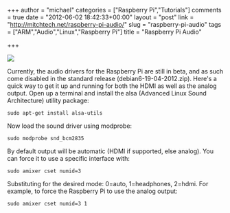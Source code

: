 +++
author = "michael"
categories = ["Raspberry Pi","Tutorials"]
comments = true
date = "2012-06-02 18:42:33+00:00"
layout = "post"
link = "http://mitchtech.net/raspberry-pi-audio/"
slug = "raspberry-pi-audio"
tags = ["ARM","Audio","Linux","Raspberry Pi"]
title = "Raspberry Pi Audio"

+++

[![](http://mitchtech.net/wp-content/uploads/2012/06/pi-usb-drive-300x225.jpg)](http://mitchtech.net/raspberry-pi-audio/pi-usb-drive/)

Currently, the audio drivers for the Raspberry Pi are still in beta, and as such come disabled in the standard release (debian6-19-04-2012.zip). Here's a quick way to get it up and running for both the HDMI as well as the analog output. Open up a terminal and install the alsa (Advanced Linux Sound Architecture) utility package:

```
sudo apt-get install alsa-utils
```

Now load the sound driver using modprobe:

```
sudo modprobe snd_bcm2835
```

By default output will be automatic (HDMI if supported, else analog). You can force it to use a specific interface with:

```
sudo amixer cset numid=3
```

Substituting <n> for the desired mode: 0=auto, 1=headphones, 2=hdmi. For example, to force the Raspberry Pi to use the analog output:

```
sudo amixer cset numid=3 1
```

